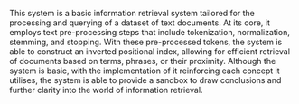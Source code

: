 This system is a basic information retrieval system tailored for the processing and querying of a dataset of text 
documents. At its core, it employs text pre-processing steps that include tokenization, normalization, stemming,
and stopping. With these pre-processed tokens, the system is able to construct an inverted positional index,
allowing for efficient retrieval of documents based on terms, phrases, or their proximity. Although the system is
basic, with the implementation of it reinforcing each concept it utilises, the system is able to provide a sandbox
to draw conclusions and further clarity into the world of information retrieval.
